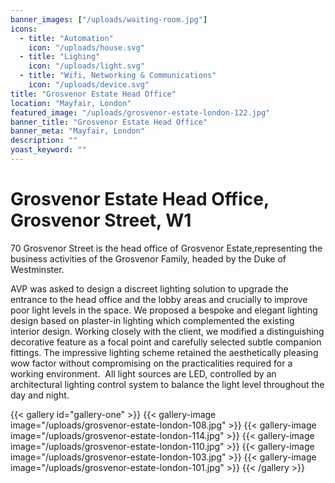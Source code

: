 ```yaml
---
banner_images: ["/uploads/waiting-room.jpg"]
icons: 
  - title: "Automation"
    icon: "/uploads/house.svg"
  - title: "Lighing"
    icon: "/uploads/light.svg"
  - title: "Wifi, Networking & Communications"
    icon: "/uploads/device.svg"
title: "Grosvenor Estate Head Office"
location: "Mayfair, London"
featured_image: "/uploads/grosvenor-estate-london-122.jpg"
banner_title: "Grosvenor Estate Head Office"
banner_meta: "Mayfair, London"
description: ""
yoast_keyword: ""
---
```


# Grosvenor Estate Head Office, Grosvenor Street, W1 

70 Grosvenor Street is the head office of Grosvenor Estate, ​representing​ the business activities of the Grosvenor Family, headed by the Duke of Westminster.

AVP was asked to design a ​discreet​ lighting​ solution​ to upgrade the entrance to the head office and the lobby areas and crucially to improve poor light levels in the space. We proposed ​a bespoke and elegant lighting design​ based on plaster-in lighting which complemented​ the existing interior design. Working closely with the client, ​we modified a distinguishing decorative feature as a focal point and carefully selected subtle companion fittings. The impressive lighting scheme retained the aesthetically pleasing wow factor without compromising on the practicalities required for a working environment. ​ All light sources are LED, ​controlled ​by an architectural lighting control system to balance the light level throughout the day and night.

{{< gallery id="gallery-one" >}}
    {{< gallery-image image="/uploads/grosvenor-estate-london-108.jpg" >}}
    {{< gallery-image image="/uploads/grosvenor-estate-london-114.jpg" >}}
    {{< gallery-image image="/uploads/grosvenor-estate-london-110.jpg" >}}
    {{< gallery-image image="/uploads/grosvenor-estate-london-103.jpg" >}}
    {{< gallery-image image="/uploads/grosvenor-estate-london-101.jpg" >}}
{{< /gallery >}}